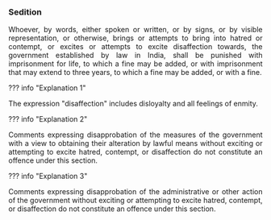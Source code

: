 ### Sedition
<div style="text-align: justify">

Whoever, by words, either spoken or written, or by signs, or by visible representation, or otherwise, brings or attempts to bring into hatred or contempt, or excites or attempts to excite disaffection towards, the government established by law in India, shall be punished with imprisonment for life, to which a fine may be added, or with imprisonment that may extend to three years, to which a fine may be added, or with a fine.

</div>

??? info "Explanation 1"
    <div style="text-align: justify"> The expression "disaffection" includes disloyalty and all feelings of enmity.

??? info "Explanation 2"
    <div style="text-align: justify"> Comments expressing disapprobation of the measures of the government with a view to obtaining their alteration by lawful means without exciting or attempting to excite hatred, contempt, or disaffection do not constitute an offence under this section.

??? info "Explanation 3"
    <div style="text-align: justify"> Comments expressing disapprobation of the administrative or other action of the government without exciting or attempting to excite hatred, contempt, or disaffection do not constitute an offence under this section.
